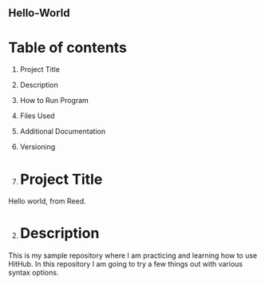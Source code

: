 ## Hello-World
# Table of contents
1. Project Title 
2. Description 
3. How to Run Program 
4. Files Used 
5. Additional Documentation 
6. Versioning 


1. # Project Title
Hello world, from Reed.

2. # Description
This is my sample repository where I am practicing and learning how to use HitHub. In this repository I am going to try a few things out with various syntax options.

